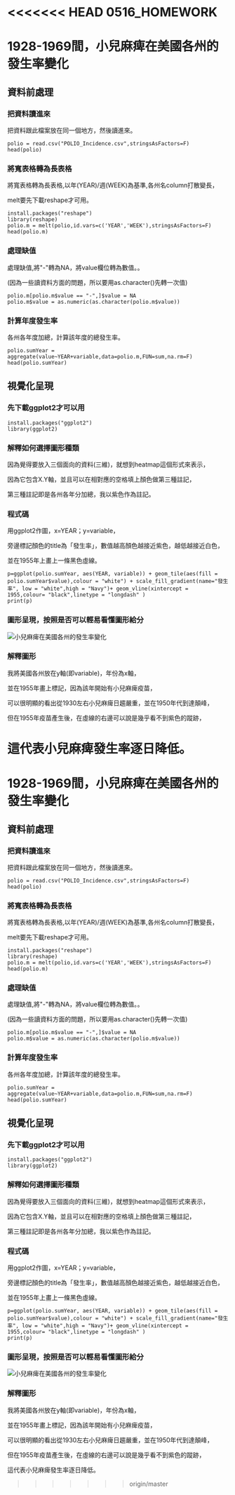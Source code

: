 <<<<<<< HEAD
0516\_HOMEWORK
================

1928-1969間，小兒麻痺在美國各州的發生率變化
===========================================

資料前處理
----------

### 把資料讀進來

把資料跟此檔案放在同一個地方，然後讀進來。

    polio = read.csv("POLIO_Incidence.csv",stringsAsFactors=F)
    head(polio)

### 將寬表格轉為長表格

將寬表格轉為長表格,以年(YEAR)/週(WEEK)為基準,各州名column打散變長，

melt要先下載reshape才可用。

    install.packages("reshape")
    library(reshape)
    polio.m = melt(polio,id.vars=c('YEAR','WEEK'),stringsAsFactors=F)
    head(polio.m)

### 處理缺值

處理缺值,將"-"轉為NA，將value欄位轉為數值。。

(因為一些讀資料方面的問題，所以要用as.character()先轉一次值)

    polio.m[polio.m$value == "-",]$value = NA                     
    polio.m$value = as.numeric(as.character(polio.m$value))    

### 計算年度發生率

各州各年度加總，計算該年度的總發生率。

    polio.sumYear = aggregate(value~YEAR+variable,data=polio.m,FUN=sum,na.rm=F)
    head(polio.sumYear)

視覺化呈現
----------

### 先下載ggplot2才可以用

    install.packages("ggplot2")
    library(ggplot2)

### 解釋如何選擇圖形種類

因為覺得要放入三個面向的資料(三維)，就想到heatmap這個形式來表示，

因為它包含X.Y軸，並且可以在相對應的空格填上顏色做第三種註記，

第三種註記即是各州各年分加總，我以紫色作為註記。

### 程式碼

用ggplot2作圖，x=YEAR；y=variable，

旁邊標記顏色的title為「發生率」，數值越高顏色越接近紫色，越低越接近白色，

並在1955年上畫上一條黑色虛線。

    p=ggplot(polio.sumYear, aes(YEAR, variable)) + geom_tile(aes(fill = polio.sumYear$value),colour = "white") + scale_fill_gradient(name="發生率", low = "white",high = "Navy")+ geom_vline(xintercept = 1955,colour= "black",linetype = "longdash" )
    print(p)

### 圖形呈現，按照是否可以輕易看懂圖形給分

![小兒麻痺在美國各州的發生率變化](https://raw.githubusercontent.com/sres320/image/master/0516.png)

### 解釋圖形

我將美國各州放在y軸(即variable)，年份為x軸，

並在1955年畫上標記，因為該年開始有小兒麻痺疫苗，

可以很明顯的看出從1930左右小兒麻痺日趨嚴重，並在1950年代到達顛峰，

但在1955年疫苗產生後，在虛線的右邊可以說是幾乎看不到紫色的蹤跡，

這代表小兒麻痺發生率逐日降低。
=======


1928-1969間，小兒麻痺在美國各州的發生率變化
===========================================

資料前處理
----------

### 把資料讀進來

把資料跟此檔案放在同一個地方，然後讀進來。

    polio = read.csv("POLIO_Incidence.csv",stringsAsFactors=F)
    head(polio)

### 將寬表格轉為長表格

將寬表格轉為長表格,以年(YEAR)/週(WEEK)為基準,各州名column打散變長，

melt要先下載reshape才可用。

    install.packages("reshape")
    library(reshape)
    polio.m = melt(polio,id.vars=c('YEAR','WEEK'),stringsAsFactors=F)
    head(polio.m)

### 處理缺值

處理缺值,將"-"轉為NA，將value欄位轉為數值。。

(因為一些讀資料方面的問題，所以要用as.character()先轉一次值)

    polio.m[polio.m$value == "-",]$value = NA                     
    polio.m$value = as.numeric(as.character(polio.m$value))    

### 計算年度發生率

各州各年度加總，計算該年度的總發生率。

    polio.sumYear = aggregate(value~YEAR+variable,data=polio.m,FUN=sum,na.rm=F)
    head(polio.sumYear)

視覺化呈現
----------

### 先下載ggplot2才可以用

    install.packages("ggplot2")
    library(ggplot2)

### 解釋如何選擇圖形種類

因為覺得要放入三個面向的資料(三維)，就想到heatmap這個形式來表示，

因為它包含X.Y軸，並且可以在相對應的空格填上顏色做第三種註記，

第三種註記即是各州各年分加總，我以紫色作為註記。

### 程式碼

用ggplot2作圖，x=YEAR；y=variable，

旁邊標記顏色的title為「發生率」，數值越高顏色越接近紫色，越低越接近白色，

並在1955年上畫上一條黑色虛線。

    p=ggplot(polio.sumYear, aes(YEAR, variable)) + geom_tile(aes(fill = polio.sumYear$value),colour = "white") + scale_fill_gradient(name="發生率", low = "white",high = "Navy")+ geom_vline(xintercept = 1955,colour= "black",linetype = "longdash" )
    print(p)

### 圖形呈現，按照是否可以輕易看懂圖形給分

![小兒麻痺在美國各州的發生率變化](https://raw.githubusercontent.com/sres320/image/master/0516.png)

### 解釋圖形

我將美國各州放在y軸(即variable)，年份為x軸，

並在1955年畫上標記，因為該年開始有小兒麻痺疫苗，

可以很明顯的看出從1930左右小兒麻痺日趨嚴重，並在1950年代到達顛峰，

但在1955年疫苗產生後，在虛線的右邊可以說是幾乎看不到紫色的蹤跡，

這代表小兒麻痺發生率逐日降低。
>>>>>>> origin/master
